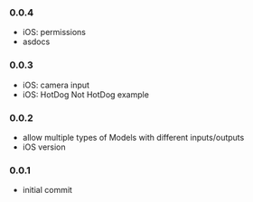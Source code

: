 ### 0.0.4
- iOS: permissions
- asdocs

### 0.0.3
- iOS: camera input
- iOS: HotDog Not HotDog example

### 0.0.2
- allow multiple types of Models with different inputs/outputs
- iOS version

### 0.0.1
- initial commit
